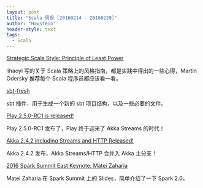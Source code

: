 ```yaml
---
layout: post
title: "Scala 周报 [20160214 - 20160220]"
author: "Hawstein"
header-style: text
tags:
  - Scala
---
```


[Strategic Scala Style: Principle of Least Power](https://lihaoyi.github.io/post/StrategicScalaStylePrincipleofLeastPower.html)

lihaoyi 写的关于 Scala 策略上的风格指南，都是实践中得出的一些心得，Martin Odersky 推荐每个 Scala 程序员都应该看一看。

[sbt-fresh](https://github.com/sbt/sbt-fresh)

sbt 插件，用于生成一个新的 sbt 项目结构，以及一些必要的文件。

[Play 2.5.0-RC1 is released!](https://groups.google.com/forum/#!msg/play-framework/WLKidonv58U/RQcgzOp7FAAJ)

Play 2.5.0-RC1 发布了，Play 终于迎来了 Akka Streams 的时代！

[Akka 2.4.2 including Streams and HTTP Released!](https://groups.google.com/forum/#!topic/akka-user/c473YbKpjvE)

Akka 2.4.2 发布，Akka Streams/HTTP 合并入 Akka 主分支！

[2016 Spark Summit East Keynote: Matei Zaharia](http://www.slideshare.net/databricks/2016-spark-summit-east-keynote-matei-zaharia)

Matei Zaharia 在 Spark Summit 上的 Slides，简单介绍了一下 Spark 2.0。
